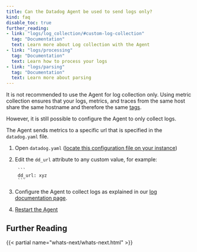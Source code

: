 ```yaml
---
title: Can the Datadog Agent be used to send logs only?
kind: faq
disable_toc: true
further_reading:
- link: "logs/log_collection/#custom-log-collection"
  tag: "Documentation"
  text: Learn more about Log collection with the Agent
- link: "logs/processing"
  tag: "Documentation"
  text: Learn how to process your logs
- link: "logs/parsing"
  tag: "Documentation"
  text: Learn more about parsing
---
```



It is not recommended to use the Agent for log collection only. Using metric collection ensures that your logs, metrics, and traces from the same host share the same hostname and therefore the same [tags][1].

However, it is still possible to configure the Agent to only collect logs.

The Agent sends metrics to a specific url that is specified in the `datadog.yaml` file.

1. Open `datadog.yaml` ([locate this configuration file on your instance][3])
2. Edit the `dd_url` attribute to any custom value, for example:

        ```
        dd_url: xyz
        ```

3. Configure the Agent to collect logs as explained in our [log documentation page][2].
4. [Restart the Agent][4]

## Further Reading

{{< partial name="whats-next/whats-next.html" >}}

[1]: /getting_started/tagging
[2]: https://docs.datadoghq.com/logs/log_collection/
[3]: /agent/basic_agent_usage/#configuration-file
[4]: /agent/faq/agent-commands/#restart-the-agent
